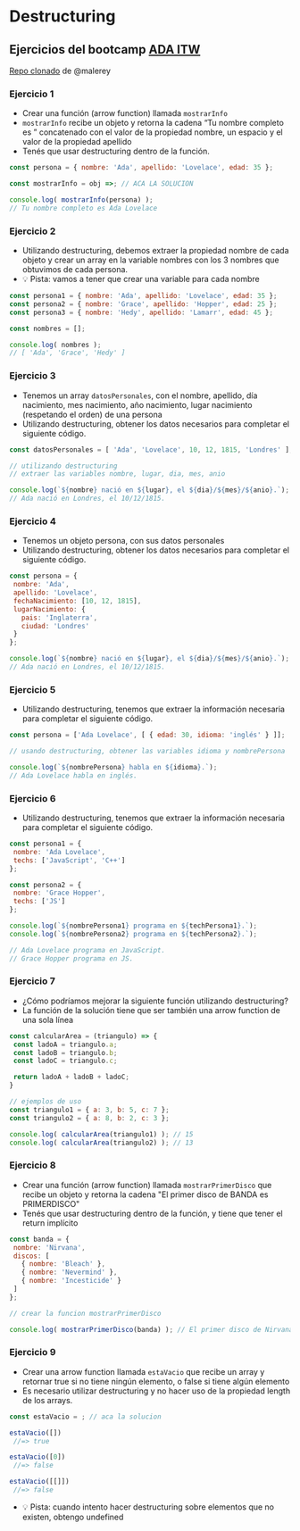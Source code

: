 # Destructuring

## Ejercicios del bootcamp [ADA ITW](https://adaitw.org/)
[Repo clonado](https://github.com/malerey/ejercicios-spread-operator-y-destructuring) de @malerey 

### **Ejercicio 1**

- Crear una función (arrow function) llamada `mostrarInfo`
- `mostrarInfo` recibe un objeto y retorna la cadena “Tu nombre completo es ” concatenado con el valor de la propiedad nombre, un espacio y el valor de la propiedad apellido
- Tenés que usar destructuring dentro de la función.

```js
const persona = { nombre: 'Ada', apellido: 'Lovelace', edad: 35 };

const mostrarInfo = obj =>; // ACA LA SOLUCION

console.log( mostrarInfo(persona) );
// Tu nombre completo es Ada Lovelace
```

### **Ejercicio 2**

- Utilizando destructuring, debemos extraer la propiedad nombre de cada objeto y crear un array en la variable nombres con los 3 nombres que obtuvimos de cada persona.
- 💡 Pista: vamos a tener que crear una variable para cada nombre

```js
const persona1 = { nombre: 'Ada', apellido: 'Lovelace', edad: 35 };
const persona2 = { nombre: 'Grace', apellido: 'Hopper', edad: 25 };
const persona3 = { nombre: 'Hedy', apellido: 'Lamarr', edad: 45 };

const nombres = [];

console.log( nombres );
// [ 'Ada', 'Grace', 'Hedy' ]
```

### **Ejercicio 3**

- Tenemos un array `datosPersonales`, con el nombre, apellido, día nacimiento, mes nacimiento, año nacimiento, lugar nacimiento (respetando el orden) de una persona
- Utilizando destructuring, obtener los datos necesarios para completar el siguiente código.

```js
const datosPersonales = [ 'Ada', 'Lovelace', 10, 12, 1815, 'Londres' ];

// utilizando destructuring
// extraer las variables nombre, lugar, dia, mes, anio

console.log(`${nombre} nació en ${lugar}, el ${dia}/${mes}/${anio}.`);
// Ada nació en Londres, el 10/12/1815.
```

### **Ejercicio 4**

- Tenemos un objeto persona, con sus datos personales
- Utilizando destructuring, obtener los datos necesarios para completar el siguiente código.

```js
const persona = {
 nombre: 'Ada',
 apellido: 'Lovelace',
 fechaNacimiento: [10, 12, 1815],
 lugarNacimiento: {
   pais: 'Inglaterra',
   ciudad: 'Londres'
 }
};

console.log(`${nombre} nació en ${lugar}, el ${dia}/${mes}/${anio}.`);
// Ada nació en Londres, el 10/12/1815.
```

### **Ejercicio 5**

- Utilizando destructuring, tenemos que extraer la información necesaria para completar el siguiente código.

```js
const persona = ['Ada Lovelace', [ { edad: 30, idioma: 'inglés' } ]];

// usando destructuring, obtener las variables idioma y nombrePersona

console.log(`${nombrePersona} habla en ${idioma}.`);
// Ada Lovelace habla en inglés.
```

### **Ejercicio 6**

- Utilizando destructuring, tenemos que extraer la información necesaria para completar el siguiente código.

```js
const persona1 = {
 nombre: 'Ada Lovelace',
 techs: ['JavaScript', 'C++']
};

const persona2 = {
 nombre: 'Grace Hopper',
 techs: ['JS']
};

console.log(`${nombrePersona1} programa en ${techPersona1}.`);
console.log(`${nombrePersona2} programa en ${techPersona2}.`);

// Ada Lovelace programa en JavaScript.
// Grace Hopper programa en JS.
```

### **Ejercicio 7**

- ¿Cómo podríamos mejorar la siguiente función utilizando destructuring?
- La función de la solución tiene que ser también una arrow function de una sola línea

```js
const calcularArea = (triangulo) => {
 const ladoA = triangulo.a;
 const ladoB = triangulo.b;
 const ladoC = triangulo.c;

 return ladoA + ladoB + ladoC;
}

// ejemplos de uso
const triangulo1 = { a: 3, b: 5, c: 7 };
const triangulo2 = { a: 8, b: 2, c: 3 };

console.log( calcularArea(triangulo1) ); // 15
console.log( calcularArea(triangulo2) ); // 13
```

### **Ejercicio 8**

- Crear una función (arrow function) llamada `mostrarPrimerDisco` que recibe un objeto y retorna la cadena "El primer disco de BANDA es PRIMERDISCO"
- Tenés que usar destructuring dentro de la función, y tiene que tener el return implícito

```js
const banda = {
 nombre: 'Nirvana',
 discos: [
   { nombre: 'Bleach' },
   { nombre: 'Nevermind' },
   { nombre: 'Incesticide' }
 ]
};

// crear la funcion mostrarPrimerDisco

console.log( mostrarPrimerDisco(banda) ); // El primer disco de Nirvana es Bleach
```

### **Ejercicio 9**

- Crear una arrow function llamada `estaVacio` que recibe un array y retornar true si no tiene ningún elemento, o false si tiene algún elemento
- Es necesario utilizar destructuring y no hacer uso de la propiedad length de los arrays.

```js
const estaVacio = ; // aca la solucion

estaVacio([])
 //=> true

estaVacio([0])
 //=> false

estaVacio([[]])
 //=> false
```

- 💡 Pista: cuando intento hacer destructuring sobre elementos que no existen, obtengo undefined



